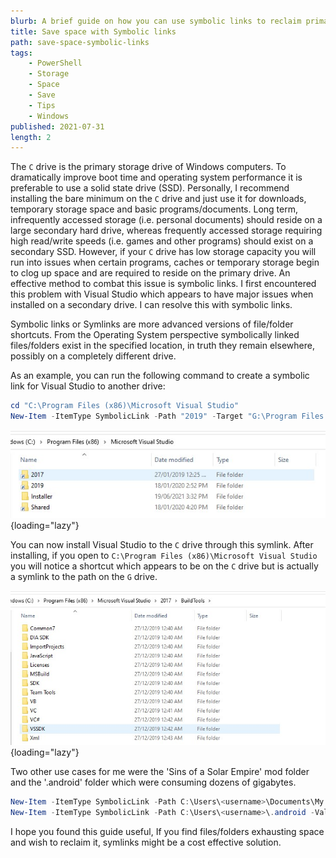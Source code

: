 ```yaml
---
blurb: A brief guide on how you can use symbolic links to reclaim primary storage space.
title: Save space with Symbolic links
path: save-space-symbolic-links
tags:
    - PowerShell
    - Storage
    - Space
    - Save
    - Tips
    - Windows
published: 2021-07-31
length: 2
---
```


The `C` drive is the primary storage drive of Windows computers. To dramatically improve boot time and operating system performance it is preferable to use a solid state drive (SSD). Personally, I recommend installing the bare minimum on the `C` drive and just use it for downloads, temporary storage space and basic programs/documents. Long term, infrequently accessed storage (i.e. personal documents) should reside on a large secondary hard drive, whereas frequently accessed storage requiring high read/write speeds (i.e. games and other programs) should exist on a secondary SSD. However, if your `C` drive has low storage capacity you will run into issues when certain programs, caches or temporary storage begin to clog up space and are required to reside on the primary drive. An effective method to combat this issue is symbolic links. I first encountered this problem with Visual Studio which appears to have major issues when installed on a secondary drive. I can resolve this with symbolic links.

Symbolic links or Symlinks are more advanced versions of file/folder shortcuts. From the Operating System perspective symbolically linked files/folders exist in the specified location, in truth they remain elsewhere, possibly on a completely different drive.

As an example, you can run the following command to create a symbolic link for Visual Studio to another drive:

```powershell
cd "C:\Program Files (x86)\Microsoft Visual Studio"
New-Item -ItemType SymbolicLink -Path "2019" -Target "G:\Program Files (x86)\Microsoft Visual Studio\2019\"
```

![Symbolic Link in file explorer](Assets/save-space-symbolic-links/symbolic-links.jpg){loading="lazy"}

You can now install Visual Studio to the `C` drive through this symlink. After installing, if you open to `C:\Program Files (x86)\Microsoft Visual Studio` you will notice a shortcut which appears to be on the `C` drive but is actually a symlink to the path on the `G` drive.

![Opening a symbolic link](Assets/save-space-symbolic-links/example-path.jpg){loading="lazy"}

Two other use cases for me were the 'Sins of a Solar Empire' mod folder and the '.android' folder which were consuming dozens of gigabytes.

```powershell
New-Item -ItemType SymbolicLink -Path C:\Users\<username>\Documents\My Games\Ironclad Games -Value G:\Ironclad Games\
New-Item -ItemType SymbolicLink -Path C:\Users\<username>\.android -Value G:\.android\
```

I hope you found this guide useful, If you find files/folders exhausting space and wish to reclaim it, symlinks might be a cost effective solution.
